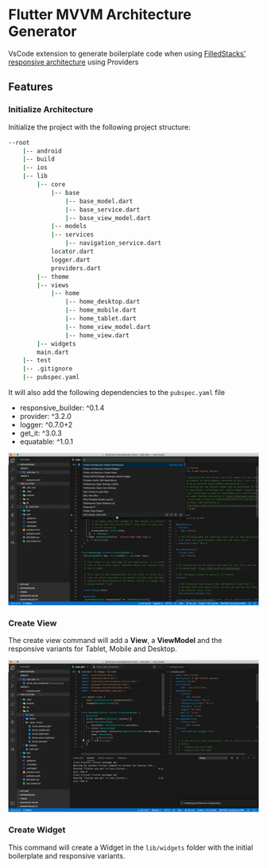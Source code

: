 # Flutter MVVM Architecture Generator

VsCode extension to generate boilerplate code when using [FilledStacks' responsive architecture](https://www.filledstacks.com/tutorials) using Providers

## Features

### Initialize Architecture

Initialize the project with the following project structure:

```bash
--root
    |-- android
    |-- build
    |-- ios
    |-- lib
        |-- core
            |-- base
                |-- base_model.dart
                |-- base_service.dart
                |-- base_view_model.dart
            |-- models
            |-- services
                |-- navigation_service.dart
            locator.dart
            logger.dart
            providers.dart
        |-- theme
        |-- views
            |-- home
                |-- home_desktop.dart
                |-- home_mobile.dart
                |-- home_tablet.dart
                |-- home_view_model.dart
                |-- home_view.dart
        |-- widgets
        main.dart
    |-- test
    |-- .gitignore
    |-- pubspec.yaml
```

It will also add the following dependencies to the `pubspec.yaml` file

- responsive_builder: ^0.1.4
- provider: ^3.2.0
- logger: ^0.7.0+2
- get_it: ^3.0.3
- equatable: ^1.0.1

![Initializing the architecture](images/init.gif)

### Create View

The create view command will add a **View**, a **ViewModel** and the responsive variants for Tablet, Mobile and Desktop.

![Create View](images/views.gif)

### Create Widget

This command will create a Widget in the `lib/widgets` folder with the initial boilerplate and responsive variants.
